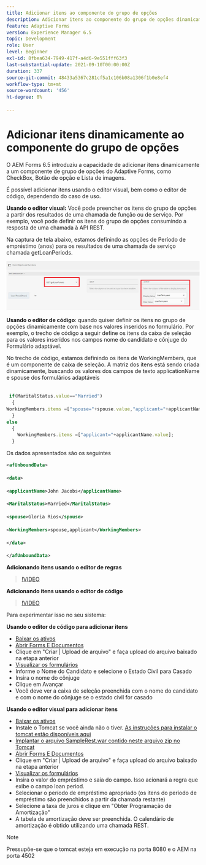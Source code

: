 ```yaml
---
title: Adicionar itens ao componente do grupo de opções
description: Adicionar itens ao componente do grupo de opções dinamicamente
feature: Adaptive Forms
version: Experience Manager 6.5
topic: Development
role: User
level: Beginner
exl-id: 8fbea634-7949-417f-a4d6-9e551fff63f3
last-substantial-update: 2021-09-10T00:00:00Z
duration: 337
source-git-commit: 48433a5367c281cf5a1c106b08a1306f1b0e8ef4
workflow-type: tm+mt
source-wordcount: '456'
ht-degree: 0%

---
```


# Adicionar itens dinamicamente ao componente do grupo de opções

O AEM Forms 6.5 introduziu a capacidade de adicionar itens dinamicamente a um componente de grupo de opções do Adaptive Forms, como CheckBox, Botão de opção e Lista de imagens.


É possível adicionar itens usando o editor visual, bem como o editor de código, dependendo do caso de uso.

**Usando o editor visual:** Você pode preencher os itens do grupo de opções a partir dos resultados de uma chamada de função ou de serviço. Por exemplo, você pode definir os itens do grupo de opções consumindo a resposta de uma chamada à API REST.

Na captura de tela abaixo, estamos definindo as opções de Período de empréstimo (anos) para os resultados de uma chamada de serviço chamada getLoanPeriods.

![Editor de regras](assets/ruleeditor.png)

**Usando o editor de código**: quando quiser definir os itens no grupo de opções dinamicamente com base nos valores inseridos no formulário. Por exemplo, o trecho de código a seguir define os itens da caixa de seleção para os valores inseridos nos campos nome do candidato e cônjuge do Formulário adaptável.

No trecho de código, estamos definindo os itens de WorkingMembers, que é um componente de caixa de seleção. A matriz dos itens está sendo criada dinamicamente, buscando os valores dos campos de texto applicationName e spouse dos formulários adaptáveis

```javascript
 
 if(MaritalStatus.value=="Married")
  {
WorkingMembers.items =["spouse="+spouse.value,"applicant="+applicantName.value];
  }
else
  {
    WorkingMembers.items =["applicant="+applicantName.value];
  }
```

Os dados apresentados são os seguintes

```xml
<afUnboundData>

<data>

<applicantName>John Jacobs</applicantName>

<MaritalStatus>Married</MaritalStatus>

<spouse>Gloria Rios</spouse>

<WorkingMembers>spouse,applicant</WorkingMembers>

</data>

</afUnboundData>
```

**Adicionando itens usando o editor de regras**

>[!VIDEO](https://video.tv.adobe.com/v/26847?quality=12&learn=on)

**Adicionando itens usando o editor de código**

>[!VIDEO](https://video.tv.adobe.com/v/26848?quality=12&learn=on)

Para experimentar isso no seu sistema:

**Usando o editor de código para adicionar itens**

* [Baixar os ativos](assets/usingthecodeeditor.zip)
* [Abrir Forms E Documentos](http://localhost:4502/aem/forms.html/content/dam/formsanddocuments)
* Clique em &quot;Criar | Upload de arquivo&quot; e faça upload do arquivo baixado na etapa anterior
* [Visualizar os formulários](http://localhost:4502/content/dam/formsanddocuments/simpleform/jcr:content?wcmmode=disabled)
* Informe o Nome do Candidato e selecione o Estado Civil para Casado
* Insira o nome do cônjuge
* Clique em Avançar
* Você deve ver a caixa de seleção preenchida com o nome do candidato e com o nome do cônjuge se o estado civil for casado

**Usando o editor visual para adicionar itens**

* [Baixar os ativos](assets/usingthevisualeditor.zip)
* Instale o Tomcat se você ainda não o tiver. [As instruções para instalar o tomcat estão disponíveis aqui](https://experienceleague.adobe.com/docs/experience-manager-learn/forms/ic-print-channel-tutorial/introduction.html?lang=pt-BR)
* [Implantar o arquivo SampleRest.war contido neste arquivo zip no Tomcat](assets/sample-rest.zip)
* [Abrir Forms E Documentos](http://localhost:4502/aem/forms.html/content/dam/formsanddocuments)
* Clique em &quot;Criar | Upload de arquivo&quot; e faça upload do arquivo baixado na etapa anterior
* [Visualizar os formulários](http://localhost:4502/content/dam/formsanddocuments/amortizationschedule/jcr:content?wcmmode=disabled)
* Insira o valor do empréstimo e saia do campo. Isso acionará a regra que exibe o campo loan period.
* Selecionar o período de empréstimo apropriado (os itens do período de empréstimo são preenchidos a partir da chamada restante)
* Selecione a taxa de juros e clique em &quot;Obter Programação de Amortização&quot;
* A tabela de amortização deve ser preenchida. O calendário de amortização é obtido utilizando uma chamada REST.

>[!NOTE]
> Pressupõe-se que o tomcat esteja em execução na porta 8080 e o AEM na porta 4502
